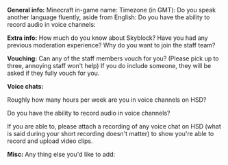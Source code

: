 __General info:__
Minecraft in-game name:
Timezone (in GMT):
Do you speak another language fluently, aside from English:
Do you have the ability to record audio in voice channels:

__Extra info:__
How much do you know about Skyblock?
Have you had any previous moderation experience?
Why do you want to join the staff team?

__Vouching:__
Can any of the staff members vouch for you? (Please pick up to three, annoying staff won't help)
If you do include someone, they will be asked if they fully vouch for you.

__Voice chats:__

Roughly how many hours per week are you in voice channels on HSD?

Do you have the ability to record audio in voice channels?

If you are able to, please attach a recording of any voice chat on HSD (what is said during your short recording doesn't matter) to show you're able to record and upload video clips.

__Misc:__
Any thing else you'd like to add:
